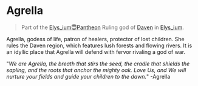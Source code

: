 # Agrella

> Part of the [Elys_ium😇Pantheon](Elys_ium😇Pantheon.md)
> Ruling god of [Daven](Elys_ium🌳Daven.md) in [Elys_ium](🌐Elys=ium.md).

Agrella, godess of life, patron of healers, protector of lost children. She rules the Daven region, which features lush forests and flowing rivers. It is an idyllic place that Agrella will defend with fervor rivaling a god of war.

"*We are Agrella, the breath that stirs the seed, the cradle that shields the sapling, and the roots that anchor the mighty oak. Love Us, and We will nurture your fields and guide your children to the dawn.*" -Agrella